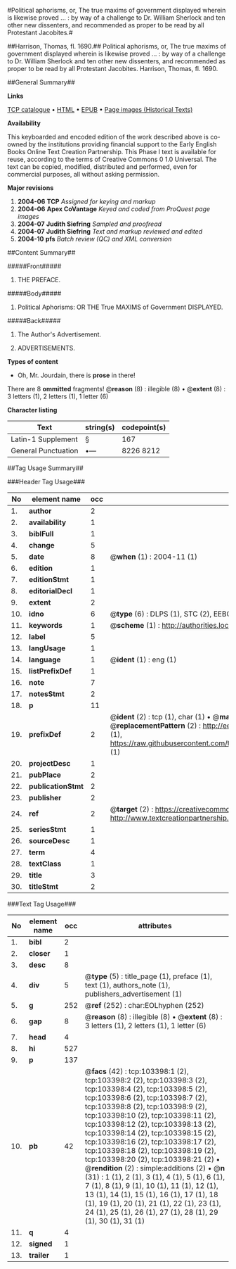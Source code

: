 #Political aphorisms, or, The true maxims of government displayed wherein is likewise proved ... : by way of a challenge to Dr. William Sherlock and ten other new dissenters, and recommended as proper to be read by all Protestant Jacobites.#

##Harrison, Thomas, fl. 1690.##
Political aphorisms, or, The true maxims of government displayed wherein is likewise proved ... : by way of a challenge to Dr. William Sherlock and ten other new dissenters, and recommended as proper to be read by all Protestant Jacobites.
Harrison, Thomas, fl. 1690.

##General Summary##

**Links**

[TCP catalogue](http://www.ota.ox.ac.uk/tcp/)  • 
[HTML](http://tei.it.ox.ac.uk/tcp/Texts-HTML/free/A70/A70333.html)  • 
[EPUB](http://tei.it.ox.ac.uk/tcp/Texts-EPUB/free/A70/A70333.epub) • 
[Page images (Historical Texts)](https://data.historicaltexts.jisc.ac.uk/view?pubId=eebo-15305734e&pageId=eebo-15305734e-103398-1)

**Availability**

This keyboarded and encoded edition of the
	       work described above is co-owned by the institutions
	       providing financial support to the Early English Books
	       Online Text Creation Partnership. This Phase I text is
	       available for reuse, according to the terms of Creative
	       Commons 0 1.0 Universal. The text can be copied,
	       modified, distributed and performed, even for
	       commercial purposes, all without asking permission.

**Major revisions**

1. __2004-06__ __TCP__ *Assigned for keying and markup*
1. __2004-06__ __Apex CoVantage__ *Keyed and coded from ProQuest page images*
1. __2004-07__ __Judith Siefring__ *Sampled and proofread*
1. __2004-07__ __Judith Siefring__ *Text and markup reviewed and edited*
1. __2004-10__ __pfs__ *Batch review (QC) and XML conversion*

##Content Summary##

#####Front#####

1. THE PREFACE.

#####Body#####

1. Political Aphorisms: OR THE True MAXIMS of Government DISPLAYED.

#####Back#####

1. The Author's Advertisement.

1. ADVERTISEMENTS.

**Types of content**

  * Oh, Mr. Jourdain, there is **prose** in there!

There are 8 **ommitted** fragments! 
 @__reason__ (8) : illegible (8)  •  @__extent__ (8) : 3 letters (1), 2 letters (1), 1 letter (6)

**Character listing**


|Text|string(s)|codepoint(s)|
|---|---|---|
|Latin-1 Supplement|§|167|
|General Punctuation|•—|8226 8212|

##Tag Usage Summary##

###Header Tag Usage###

|No|element name|occ|attributes|
|---|---|---|---|
|1.|__author__|2||
|2.|__availability__|1||
|3.|__biblFull__|1||
|4.|__change__|5||
|5.|__date__|8| @__when__ (1) : 2004-11 (1)|
|6.|__edition__|1||
|7.|__editionStmt__|1||
|8.|__editorialDecl__|1||
|9.|__extent__|2||
|10.|__idno__|6| @__type__ (6) : DLPS (1), STC (2), EEBO-CITATION (1), OCLC (1), VID (1)|
|11.|__keywords__|1| @__scheme__ (1) : http://authorities.loc.gov/ (1)|
|12.|__label__|5||
|13.|__langUsage__|1||
|14.|__language__|1| @__ident__ (1) : eng (1)|
|15.|__listPrefixDef__|1||
|16.|__note__|7||
|17.|__notesStmt__|2||
|18.|__p__|11||
|19.|__prefixDef__|2| @__ident__ (2) : tcp (1), char (1)  •  @__matchPattern__ (2) : ([0-9\-]+):([0-9IVX]+) (1), (.+) (1)  •  @__replacementPattern__ (2) : http://eebo.chadwyck.com/downloadtiff?vid=$1&page=$2 (1), https://raw.githubusercontent.com/textcreationpartnership/Texts/master/tcpchars.xml#$1 (1)|
|20.|__projectDesc__|1||
|21.|__pubPlace__|2||
|22.|__publicationStmt__|2||
|23.|__publisher__|2||
|24.|__ref__|2| @__target__ (2) : https://creativecommons.org/publicdomain/zero/1.0/ (1), http://www.textcreationpartnership.org/docs/. (1)|
|25.|__seriesStmt__|1||
|26.|__sourceDesc__|1||
|27.|__term__|4||
|28.|__textClass__|1||
|29.|__title__|3||
|30.|__titleStmt__|2||


###Text Tag Usage###

|No|element name|occ|attributes|
|---|---|---|---|
|1.|__bibl__|2||
|2.|__closer__|1||
|3.|__desc__|8||
|4.|__div__|5| @__type__ (5) : title_page (1), preface (1), text (1), authors_note (1), publishers_advertisement (1)|
|5.|__g__|252| @__ref__ (252) : char:EOLhyphen (252)|
|6.|__gap__|8| @__reason__ (8) : illegible (8)  •  @__extent__ (8) : 3 letters (1), 2 letters (1), 1 letter (6)|
|7.|__head__|4||
|8.|__hi__|527||
|9.|__p__|137||
|10.|__pb__|42| @__facs__ (42) : tcp:103398:1 (2), tcp:103398:2 (2), tcp:103398:3 (2), tcp:103398:4 (2), tcp:103398:5 (2), tcp:103398:6 (2), tcp:103398:7 (2), tcp:103398:8 (2), tcp:103398:9 (2), tcp:103398:10 (2), tcp:103398:11 (2), tcp:103398:12 (2), tcp:103398:13 (2), tcp:103398:14 (2), tcp:103398:15 (2), tcp:103398:16 (2), tcp:103398:17 (2), tcp:103398:18 (2), tcp:103398:19 (2), tcp:103398:20 (2), tcp:103398:21 (2)  •  @__rendition__ (2) : simple:additions (2)  •  @__n__ (31) : 1 (1), 2 (1), 3 (1), 4 (1), 5 (1), 6 (1), 7 (1), 8 (1), 9 (1), 10 (1), 11 (1), 12 (1), 13 (1), 14 (1), 15 (1), 16 (1), 17 (1), 18 (1), 19 (1), 20 (1), 21 (1), 22 (1), 23 (1), 24 (1), 25 (1), 26 (1), 27 (1), 28 (1), 29 (1), 30 (1), 31 (1)|
|11.|__q__|4||
|12.|__signed__|1||
|13.|__trailer__|1||
